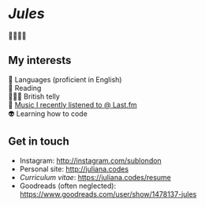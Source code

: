 # _Jules_
🍧🍒🍀💗



## My interests
🎈 Languages (proficient in English)<br>
:rainbow: Reading<br>
👩🏻‍🎤 British telly<br>
🦚 [Music I recently listened to @ Last.fm](http://last.fm/user/sub-london)<br>
👽 Learning how to code

## Get in touch
- Instagram: http://instagram.com/sublondon
- Personal site: http://juliana.codes
- _Curriculum vitae_: https://juliana.codes/resume
- Goodreads (often neglected): https://www.goodreads.com/user/show/1478137-jules

